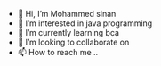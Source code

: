 - 👋 Hi, I’m Mohammed sinan
- 👀 I’m interested in java programming
- 🌱 I’m currently learning bca
- 💞️ I’m looking to collaborate on 
- 📫 How to reach me ..

<!---
mhdcnan/mhdcnan is a ✨ special ✨ repository because its `README.md` (this file) appears on your GitHub profile.
You can click the Preview link to take a look at your changes.
--->
